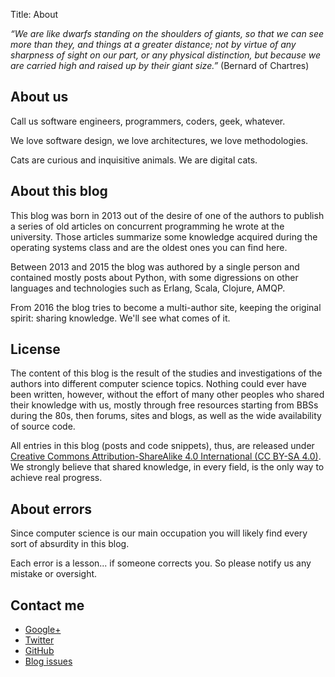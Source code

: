 Title: About

_“We are like dwarfs standing on the shoulders of giants, so that we can see more than they, and things at a greater distance; not by virtue of any sharpness of sight on our part, or any physical distinction, but because we are carried high and raised up by their giant size.”_ (Bernard of Chartres)

## About us

Call us software engineers, programmers, coders, geek, whatever.

We love software design, we love architectures, we love methodologies.

Cats are curious and inquisitive animals. We are digital cats.

## About this blog

This blog was born in 2013 out of the desire of one of the authors to publish a series of old articles on concurrent programming he wrote at the university. Those articles summarize some knowledge acquired during the operating systems class and are the oldest ones you can find here.

Between 2013 and 2015 the blog was authored by a single person and contained mostly posts about Python, with some digressions on other languages and technologies such as Erlang, Scala, Clojure, AMQP. 

From 2016 the blog tries to become a multi-author site, keeping the original spirit: sharing knowledge. We'll see what comes of it.

## License

The content of this blog is the result of the studies and investigations of the authors into different computer science topics. Nothing could ever have been written, however, without the effort of many other peoples who shared their knowledge with us, mostly through free resources starting from BBSs during the 80s, then forums, sites and blogs, as well as the wide availability of source code.

All entries in this blog (posts and code snippets), thus, are released under [Creative Commons Attribution-ShareAlike 4.0 International (CC BY-SA 4.0)](http://creativecommons.org/licenses/by-sa/4.0/). We strongly believe that shared knowledge, in every field, is the only way to achieve real progress.

## About errors

Since computer science is our main occupation you will likely find every sort of absurdity in this blog.

Each error is a lesson... if someone corrects you. So please notify us any mistake or oversight.

## Contact me

* <a href="https://plus.google.com/111444750762335924049" rel="me">Google+</a>
* [Twitter](https://twitter.com/thedigicat)
* [GitHub](https://github.com/TheDigitalCatOnline)
* [Blog issues](https://github.com/TheDigitalCatOnline/thedigitalcatonline.github.com/issues)

